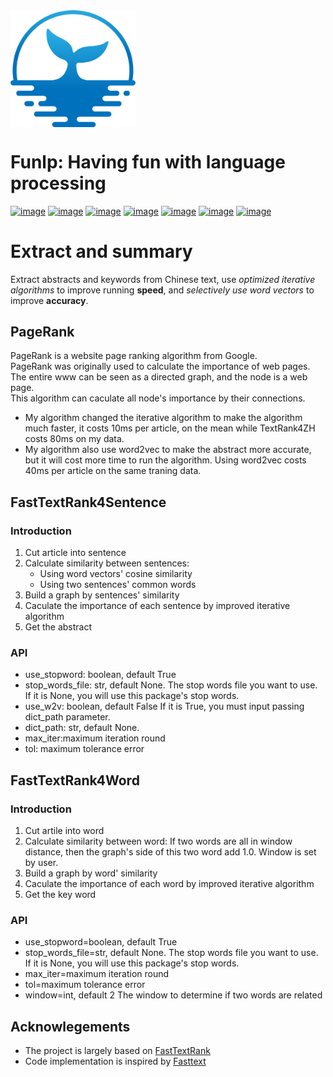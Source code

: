 

<img align="center" width="200" src="https://github.com/szj2ys/funlp/raw/master/datasets/resources/logo.png" alt="Logo" />


Funlp: Having fun with language processing
==============================================

[![image](https://img.shields.io/badge/build-passing-green.svg)](https://python.org/pypi/funlp)
[![image](https://badge.fury.io/py/funlp.svg)](https://python.org/pypi/funlp)
[![image](https://img.shields.io/pypi/l/funlp.svg?color=orange)](https://python.org/pypi/funlp)
[![image](https://img.shields.io/pypi/pyversions/funlp.svg)](https://python.org/pypi/funlp)
[![image](https://img.shields.io/badge/Optuna-integrated-blue)](https://python.org/pypi/funlp)
[![image](https://img.shields.io/pypi/dm/funlp)](https://python.org/pypi/funlp)
[![image](https://img.shields.io/github/last-commit/szj2ys/funlp)](https://python.org/pypi/funlp)



# Extract and summary
Extract abstracts and keywords from Chinese text, use *optimized iterative algorithms* to improve running **speed**, and *selectively use word vectors* to improve **accuracy**.
## PageRank
PageRank is a website page ranking algorithm from Google.<br/>
PageRank was originally used to calculate the importance of web pages. The entire www can be seen as a directed graph, and the node is a web page.<br/>
This algorithm can caculate all node's importance by their connections.<br/>
* My algorithm changed the iterative algorithm to make the algorithm much faster, it costs 10ms per article, on the mean while TextRank4ZH costs 80ms on my data.<br/>
* My algorithm also use word2vec to make the abstract more accurate, but it will cost more time to run the algorithm. Using word2vec costs 40ms per article on the same traning data.

## FastTextRank4Sentence
### Introduction
1. Cut article into sentence
2. Calculate similarity between sentences:
   * Using word vectors' cosine similarity
   * Using two sentences' common words
3. Build a graph by sentences' similarity
4. Caculate the importance of each sentence by improved iterative algorithm
5. Get the abstract
### API
* use_stopword: boolean, default True
* stop_words_file: str, default None.
The stop words file you want to use. If it is None, you will use this package's stop words.
* use_w2v: boolean, default False
If it is True, you must input passing dict_path parameter.
* dict_path: str, default None.
* max_iter:maximum iteration round
* tol: maximum tolerance error

## FastTextRank4Word

### Introduction
1. Cut artile into word
2. Calculate similarity between word: 
   If two words are all in window distance, then the graph's side of this two word add 1.0. Window is set by user.
3. Build a graph by word' similarity
4. Caculate the importance of each word by improved iterative algorithm
5. Get the key word

### API
* use_stopword=boolean, default True
* stop_words_file=str, default None.
The stop words file you want to use. If it is None, you will use this package's stop words.
* max_iter=maximum iteration round
* tol=maximum tolerance error
* window=int, default 2
The window to determine if two words are related

## Acknowlegements
*   The project is largely based on [FastTextRank](https://github.com/ArtistScript/FastTextRank)
*   Code implementation is inspired by [Fasttext](https://github.com/facebookresearch/torchbeast)

